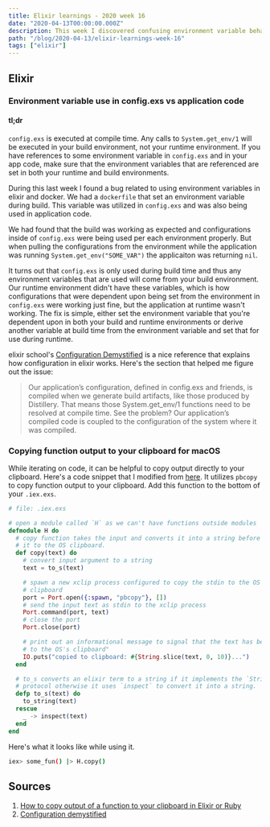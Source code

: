 ```yaml
---
title: Elixir learnings - 2020 week 16
date: "2020-04-13T00:00:00.000Z"
description: This week I discovered confusing environment variable behavior building Elixir apps. I also whipped up a helper function to copy output to your clipboard in iex sessions.
path: "/blog/2020-04-13/elixir-learnings-week-16"
tags: ["elixir"]
---
```


## Elixir

### Environment variable use in config.exs vs application code

#### tl;dr

`config.exs` is executed at compile time. Any calls to `System.get_env/1` will be executed in your build environment, not your runtime environment. If you have references to some environment variable in `config.exs` and in your app code, make sure that the environment variables that are referenced are set in both your runtime and build environments.

During this last week I found a bug related to using environment variables in elixir and docker. We had a `dockerfile` that set an environment variable during build. This variable was utilized in `config.exs` and was also being used in application code.

We had found that the build was working as expected and configurations inside of `config.exs` were being used per each environment properly. But when pulling the configurations from the environment while the application was running `System.get_env("SOME_VAR")` the applicaiton was returning `nil`.

It turns out that `config.exs` is only used during build time and thus any environment variables that are used will come from your build environment. Our runtime environment didn't have these variables, which is how configurations that were dependent upon being set from the environment in `config.exs` were working just fine, but the application at runtime wasn't working. The fix is simple, either set the environment variable that you're dependent upon in both your build and runtime environments or derive another variable at build time from the environment variable and set that for use during runtime.

elixir school's [Configuration Demystified][elixir-school] is a nice reference that explains how configuration in elixir works. Here's the section that helped me figure out the issue:

> Our application’s configuration, defined in config.exs and friends, is compiled when we generate build artifacts, like those produced by Distillery. That means those System.get_env/1 functions need to be resolved at compile time. See the problem? Our application’s compiled code is coupled to the configuration of the system where it was compiled.

### Copying function output to your clipboard for macOS

While iterating on code, it can be helpful to copy output directly to your clipboard. Here's a code snippet that I modified from [here][clipboard]. It utilizes `pbcopy` to copy function output to your clipboard. Add this function to the bottom of your `.iex.exs`.

```elixir
# file: .iex.exs

# open a module called `H` as we can't have functions outside modules
defmodule H do
  # copy function takes the input and converts it into a string before copying
  # it to the OS clipboard.
  def copy(text) do
    # convert input argument to a string
    text = to_s(text)

    # spawn a new xclip process configured to copy the stdin to the OS's primary
    # clipboard
    port = Port.open({:spawn, "pbcopy"}, [])
    # send the input text as stdin to the xclip process
    Port.command(port, text)
    # close the port
    Port.close(port)

    # print out an informational message to signal that the text has been copied
    # to the OS's clipboard"
    IO.puts("copied to clipboard: #{String.slice(text, 0, 10)}...")
  end

  # to_s converts an elixir term to a string if it implements the `String.Chars`
  # protocol otherwise it uses `inspect` to convert it into a string.
  defp to_s(text) do
    to_string(text)
  rescue
    _ -> inspect(text)
  end
end
```

Here's what it looks like while using it.

```bash
iex> some_fun() |> H.copy()
```

## Sources

[clipboard]: https://minhajuddin.com/2019/06/03/how-to-copy-output-of-a-function-to-your-clipboard-in-elixir-or-ruby/
[elixir-school]: https://elixirschool.com/blog/configuration-demystified/

1. [How to copy output of a function to your clipboard in Elixir or Ruby][clipboard]
1. [Configuration demystified][elixir-school]
